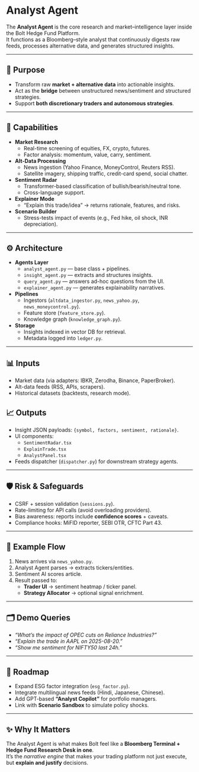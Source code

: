 # Analyst Agent

The **Analyst Agent** is the core research and market–intelligence layer inside the Bolt Hedge Fund Platform.  
It functions as a Bloomberg–style analyst that continuously digests raw feeds, processes alternative data, and generates structured insights.

---

## 🔎 Purpose
- Transform raw **market + alternative data** into actionable insights.
- Act as the **bridge** between unstructured news/sentiment and structured strategies.
- Support **both discretionary traders and autonomous strategies**.

---

## 🧩 Capabilities
- **Market Research**
  - Real-time screening of equities, FX, crypto, futures.
  - Factor analysis: momentum, value, carry, sentiment.
- **Alt-Data Processing**
  - News ingestion (Yahoo Finance, MoneyControl, Reuters RSS).
  - Satellite imagery, shipping traffic, credit-card spend, social chatter.
- **Sentiment Radar**
  - Transformer-based classification of bullish/bearish/neutral tone.
  - Cross-language support.
- **Explainer Mode**
  - “Explain this trade/idea” → returns rationale, features, and risks.
- **Scenario Builder**
  - Stress-tests impact of events (e.g., Fed hike, oil shock, INR depreciation).

---

## ⚙️ Architecture
- **Agents Layer**
  - `analyst_agent.py` — base class + pipelines.
  - `insight_agent.py` — extracts and structures insights.
  - `query_agent.py` — answers ad-hoc questions from the UI.
  - `explainer_agent.py` — generates explainability narratives.
- **Pipelines**
  - Ingestors (`altdata_ingestor.py`, `news_yahoo.py`, `news_moneycontrol.py`).
  - Feature store (`feature_store.py`).
  - Knowledge graph (`knowledge_graph.py`).
- **Storage**
  - Insights indexed in vector DB for retrieval.
  - Metadata logged into `ledger.py`.

---

## 📊 Inputs
- Market data (via adapters: IBKR, Zerodha, Binance, PaperBroker).
- Alt-data feeds (RSS, APIs, scrapers).
- Historical datasets (backtests, research mode).

## 📈 Outputs
- Insight JSON payloads: `{symbol, factors, sentiment, rationale}`.
- UI components:
  - `SentimentRadar.tsx`
  - `ExplainTrade.tsx`
  - `AnalystPanel.tsx`
- Feeds dispatcher (`dispatcher.py`) for downstream strategy agents.

---

## 🛡️ Risk & Safeguards
- CSRF + session validation (`sessions.py`).
- Rate-limiting for API calls (avoid overloading providers).
- Bias awareness: reports include **confidence scores** + caveats.
- Compliance hooks: MiFID reporter, SEBI OTR, CFTC Part 43.

---

## 🧪 Example Flow
1. News arrives via `news_yahoo.py`.
2. Analyst Agent parses → extracts tickers/entities.
3. Sentiment AI scores article.
4. Result passed to:
   - **Trader UI** → sentiment heatmap / ticker panel.
   - **Strategy Allocator** → optional signal enrichment.

---

## 🗂️ Demo Queries
- *“What’s the impact of OPEC cuts on Reliance Industries?”*  
- *“Explain the trade in AAPL on 2025-08-20.”*  
- *“Show me sentiment for NIFTY50 last 24h.”*

---

## 🚀 Roadmap
- Expand ESG factor integration (`esg_factor.py`).
- Integrate multilingual news feeds (Hindi, Japanese, Chinese).
- Add GPT-based **“Analyst Copilot”** for portfolio managers.
- Link with **Scenario Sandbox** to simulate policy shocks.

---

## ✨ Why It Matters
The Analyst Agent is what makes Bolt feel like a **Bloomberg Terminal + Hedge Fund Research Desk in one**.  
It’s the *narrative engine* that makes your trading platform not just execute, but **explain and justify** decisions.